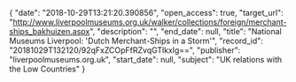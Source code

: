 {
  "date": "2018-10-29T13:21:20.390856", 
  "open_access": true, 
  "target_url": "http://www.liverpoolmuseums.org.uk/walker/collections/foreign/merchant-ships_bakhuizen.aspx", 
  "description": "", 
  "end_date": null, 
  "title": "National Museums Liverpool: 'Dutch Merchant-Ships in a Storm'", 
  "record_id": "20181029T132120/92qFxZCOpFfRZvqGTlkxlg==", 
  "publisher": "liverpoolmuseums.org.uk", 
  "start_date": null, 
  "subject": "UK relations with the Low Countries"
}

